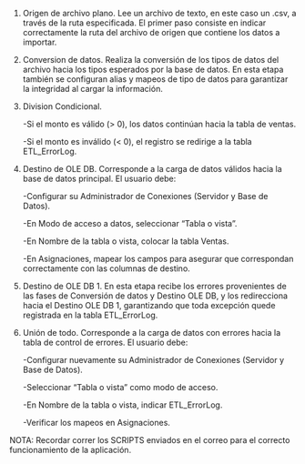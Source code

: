 1. Origen de archivo plano. Lee un archivo de texto, en este caso un .csv, a través de la ruta especificada. El primer paso consiste en indicar correctamente la ruta del archivo de origen que contiene los datos a importar.


2. Conversion de datos. Realiza la conversión de los tipos de datos del archivo hacia los tipos esperados por la base de datos.
En esta etapa también se configuran alias y mapeos de tipo de datos para garantizar la integridad al cargar la información.


3. Division Condicional.

      -Si el monto es válido (> 0), los datos continúan hacia la tabla de ventas.
    
      -Si el monto es inválido (< 0), el registro se redirige a la tabla ETL_ErrorLog.


4. Destino de OLE DB.
      Corresponde a la carga de datos válidos hacia la base de datos principal.
      El usuario debe:
      
      -Configurar su Administrador de Conexiones (Servidor y Base de Datos).
      
      -En Modo de acceso a datos, seleccionar “Tabla o vista”.
      
      -En Nombre de la tabla o vista, colocar la tabla Ventas.
      
      -En Asignaciones, mapear los campos para asegurar que correspondan correctamente con las columnas de destino.


5. Destino de OLE DB 1.
      En esta etapa recibe los errores provenientes de las fases de Conversión de datos y Destino OLE DB, y los redirecciona hacia el Destino OLE DB 1, garantizando que toda excepción quede registrada en la tabla ETL_ErrorLog.


6. Unión de todo.
  Corresponde a la carga de datos con errores hacia la tabla de control de errores.
  El usuario debe:
  
      -Configurar nuevamente su Administrador de Conexiones (Servidor y Base de Datos).
      
      -Seleccionar “Tabla o vista” como modo de acceso.
      
      -En Nombre de la tabla o vista, indicar ETL_ErrorLog.
      
      -Verificar los mapeos en Asignaciones.

NOTA: Recordar correr los SCRIPTS enviados en el correo para el correcto funcionamiento de la aplicación.


